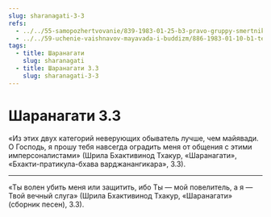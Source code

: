 ```yaml
---
slug: sharanagati-3-3
refs:
  - ../../55-samopozhertvovanie/839-1983-01-25-b3-pravo-gruppy-smertnikov.md
  - ../../59-uchenie-vaishnavov-mayavada-i-buddizm/886-1983-01-10-b1-temnaya-peshhera-otrecheniya.md
tags:
  - title: Шаранагати
    slug: sharanagati
  - title: Шаранагати 3.3
    slug: sharanagati-3-3
---
```


# Шаранагати 3.3

«Из этих двух категорий неверующих обыватель лучше, чем майявади. О Господь, я прошу тебя навсегда оградить меня от общения с этими имперсоналистами» (Шрила Бхактивинод Тхакур, «Шаранагати», «Бхакти-пратикула-бхава варджанангикара», 3.3).

---

«Ты волен убить меня или защитить, ибо Ты — мой повелитель, а я — Твой вечный слуга» (Шрила Бхактивинод Тхакур, «Шаранагати» (сборник песен), 3.3).
